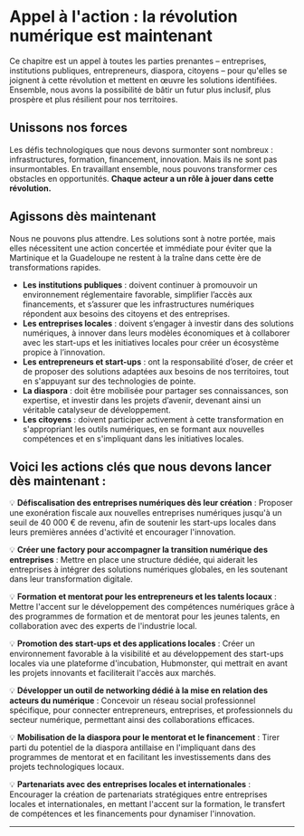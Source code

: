 # Appel à l'action : la révolution numérique est maintenant

Ce chapitre est un appel à toutes les parties prenantes – entreprises, institutions publiques, entrepreneurs, diaspora, citoyens – pour qu'elles se joignent à cette révolution et mettent en œuvre les solutions identifiées. Ensemble, nous avons la possibilité de bâtir un futur plus inclusif, plus prospère et plus résilient pour nos territoires.

## Unissons nos forces

Les défis technologiques que nous devons surmonter sont nombreux : infrastructures, formation, financement, innovation. Mais ils ne sont pas insurmontables. En travaillant ensemble, nous pouvons transformer ces obstacles en opportunités. **Chaque acteur a un rôle à jouer dans cette révolution.**

## Agissons dès maintenant

Nous ne pouvons plus attendre. Les solutions sont à notre portée, mais elles nécessitent une action concertée et immédiate pour éviter que la Martinique et la Guadeloupe ne restent à la traîne dans cette ère de transformations rapides.

- **Les institutions publiques** : doivent continuer à promouvoir un environnement réglementaire favorable, simplifier l’accès aux financements, et s’assurer que les infrastructures numériques répondent aux besoins des citoyens et des entreprises.
- **Les entreprises locales** : doivent s’engager à investir dans des solutions numériques, à innover dans leurs modèles économiques et à collaborer avec les start-ups et les initiatives locales pour créer un écosystème propice à l’innovation.
- **Les entrepreneurs et start-ups** : ont la responsabilité d’oser, de créer et de proposer des solutions adaptées aux besoins de nos territoires, tout en s'appuyant sur des technologies de pointe.
- **La diaspora** : doit être mobilisée pour partager ses connaissances, son expertise, et investir dans les projets d’avenir, devenant ainsi un véritable catalyseur de développement.
- **Les citoyens** : doivent participer activement à cette transformation en s'appropriant les outils numériques, en se formant aux nouvelles compétences et en s'impliquant dans les initiatives locales.

## Voici les actions clés que nous devons lancer dès maintenant :

💡 **Défiscalisation des entreprises numériques dès leur création** : Proposer une exonération fiscale aux nouvelles entreprises numériques jusqu'à un seuil de 40 000 € de revenu, afin de soutenir les start-ups locales dans leurs premières années d'activité et encourager l'innovation.

💡 **Créer une factory pour accompagner la transition numérique des entreprises** : Mettre en place une structure dédiée, qui aiderait les entreprises à intégrer des solutions numériques globales, en les soutenant dans leur transformation digitale.

💡 **Formation et mentorat pour les entrepreneurs et les talents locaux** : Mettre l'accent sur le développement des compétences numériques grâce à des programmes de formation et de mentorat pour les jeunes talents, en collaboration avec des experts de l'industrie local.

💡 **Promotion des start-ups et des applications locales** : Créer un environnement favorable à la visibilité et au développement des start-ups locales via une plateforme d'incubation, Hubmonster, qui mettrait en avant les projets innovants et faciliterait l'accès aux marchés.

💡 **Développer un outil de networking dédié à la mise en relation des acteurs du numérique** : Concevoir un réseau social professionnel spécifique, pour connecter entrepreneurs, entreprises, et professionnels du secteur numérique, permettant ainsi des collaborations efficaces.

💡 **Mobilisation de la diaspora pour le mentorat et le financement** : Tirer parti du potentiel de la diaspora antillaise en l'impliquant dans des programmes de mentorat et en facilitant les investissements dans des projets technologiques locaux.

💡 **Partenariats avec des entreprises locales et internationales** : Encourager la création de partenariats stratégiques entre entreprises locales et internationales, en mettant l'accent sur la formation, le transfert de compétences et les financements pour dynamiser l'innovation.

---
